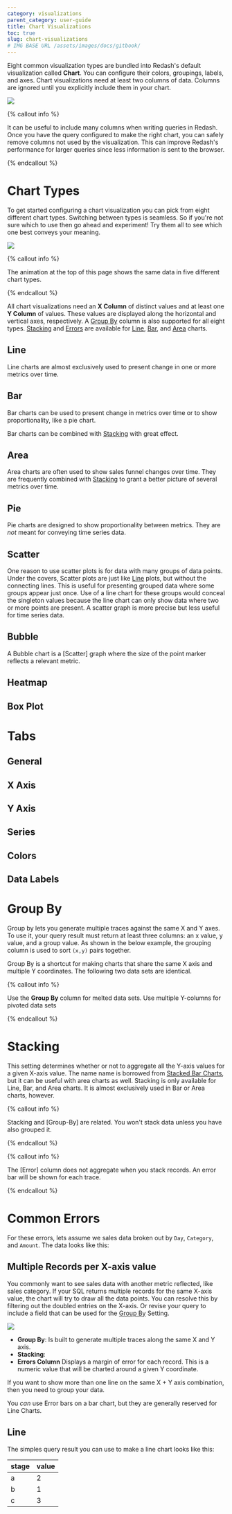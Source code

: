 ```yaml
---
category: visualizations
parent_category: user-guide
title: Chart Visualizations
toc: true
slug: chart-visualizations
# IMG BASE URL /assets/images/docs/gitbook/
---
```


Eight common visualization types are bundled into Redash's default visualization called **Chart**. You can configure their colors, groupings, labels, and axes. Chart visualizations need at least two columns of data. Columns are ignored until you explicitly include them in your chart.

![](/assets/images/docs/gifs/visualization/basic_chart_ex.gif)

{% callout info %}

It can be useful to include many columns when writing queries in Redash. Once you have the query configured to make the right chart, you can safely remove columns not used by the visualization. This can improve Redash's performance for larger queries since less information is sent to the browser.

{% endcallout %}

# Chart Types

To get started configuring a chart visualization you can pick from eight different chart types. Switching between types is seamless. So if you're not sure which to use then go ahead and experiment! Try them all to see which one best conveys your meaning.

![](/assets/images/docs/gitbook/chart-viz-types.png)

{% callout info %}

The animation at the top of this page shows the same data in five different chart types.

{% endcallout %}

All chart visualizations need an **X Column** of distinct values and at least one **Y Column** of values. These values are displayed along the horizontal and vertical axes, respectively. A [Group By] column is also supported for all eight types. [Stacking] and [Errors] are available for [Line], [Bar], and [Area] charts. 

<!-- Here put a picture of the X and Y column selectors!!! -->

## Line

Line charts are almost exclusively used to present change in one or more metrics over time.

## Bar

Bar charts can be used to present change in metrics over time or to show proportionality, like a pie chart.

Bar charts can be combined with [Stacking] with great effect.

## Area

Area charts are often used to show sales funnel changes over time. They are frequently combined with [Stacking] to grant a better picture of several metrics over time.

## Pie

Pie charts are designed to show proportionality between metrics. They are _not_ meant for conveying time series data.

## Scatter


One reason to use scatter plots is for data with many groups of data points. Under the covers, Scatter plots are just like [Line] plots, but without the connecting lines. This is useful for presenting grouped data where some groups appear just once. Use of a line chart for these groups would conceal the singleton values because the line chart can only show data where two or more points are present. A scatter graph is more precise but less useful for time series data.

## Bubble

A Bubble chart is a [Scatter] graph where the size of the point marker reflects a relevant metric.

## Heatmap

## Box Plot

# Tabs

## General
## X Axis
## Y Axis
## Series
## Colors
## Data Labels 

# Group By

Group by lets you generate multiple traces against the same X and Y axes. To use it, your query result must return at least three columns: an x value, y value, and a group value. As shown in the below example, the grouping column is used to sort `(x,y)` pairs together.

Group By is a shortcut for making charts that share the same X axis and multiple Y coordinates. The following two data sets are identical.

{% callout info %}

Use the **Group By** column for melted data sets. Use multiple Y-columns for pivoted data sets

{% endcallout %}

# Stacking

This setting determines whether or not to aggregate all the Y-axis values for a given X-axis value. The name name is borrowed from [Stacked Bar Charts], but it can be useful with area charts as well. Stacking is only available for Line, Bar, and Area charts. It is almost exclusively used in Bar or Area charts, however.

{% callout info %}

Stacking and [Group-By] are related. You won't stack data unless you have also grouped it.

{% endcallout %}

{% callout info %}

The [Error] column does not aggregate when you stack records. An error bar will be shown for each trace.

{% endcallout %}


# Common Errors

For these errors, lets assume we sales data broken out by `Day`, `Category`, and `Amount`. The data looks like this:



## Multiple Records per X-axis value

You commonly want to see sales data with another metric reflected, like sales category. If your SQL returns multiple records for the same X-axis value, the chart will try to draw all the data points. You can resolve this by filtering out the doubled entries on the X-axis. Or revise your query to include a field that can be used for the [Group By] Setting.

![](error_double_x_entries.png)


<!-- Scratch stuff -->
* **Group By**: Is built to generate multiple traces along the same X and Y axis.
* **Stacking**: 
* **Errors Column** Displays a margin of error for each record. This is a numeric value that will be charted around a given Y coordinate. 

If you want to show more than one line on the same X + Y axis combination, then you need to group your data.

You _can_ use Error bars on a bar chart, but they are generally reserved for Line Charts.
## Line

The simples query result you can use to make a line chart looks like this:

| stage | value |
| ----- | ----- |
| a     | 2     |
| b     | 1     |
| c     | 3     |



[Group By]: #group-by
[Errors]: #error
[Stacking]: #stacking

[Line]: #line
[Bar]: #bar
[Area]: #area

[Stacked Bar Charts]: https://en.wikipedia.org/wiki/Bar_chart#Grouped_and_stacked